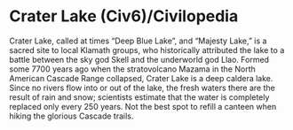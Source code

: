 # Crater Lake (Civ6)/Civilopedia

Crater Lake, called at times “Deep Blue Lake”, and “Majesty Lake,” is a sacred site to local Klamath groups, who historically attributed the lake to a battle between the sky god Skell and the underworld god Llao. Formed some 7700 years ago when the stratovolcano Mazama in the North American Cascade Range collapsed, Crater Lake is a deep caldera lake. Since no rivers flow into or out of the lake, the fresh waters there are the result of rain and snow; scientists estimate that the water is completely replaced only every 250 years. Not the best spot to refill a canteen when hiking the glorious Cascade trails.